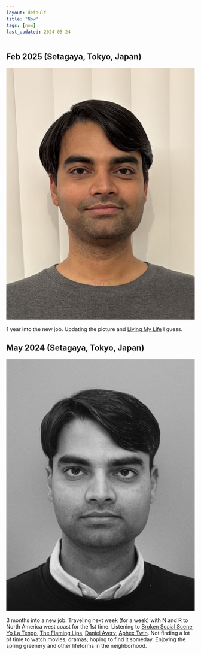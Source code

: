 ```yaml
---
layout: default
title: "Now"
tags: [now]
last_updated: 2024-05-24
---
```

## Feb 2025 (Setagaya, Tokyo, Japan)

<img class="center-fit" src="/files/me3.jpg" alt="Feb 2025" id="left"/>
<p>
  1 year into the new job. Updating the picture and <a href="https://youtu.be/1x8_3kHM18s?si=P4FkVne0nDV3B6oE">Living My Life</a> I guess.
</p>

## May 2024 (Setagaya, Tokyo, Japan)

<img class="center-fit" src="/files/me2.jpeg" alt="May 2024" id="left"/>
<p>
  3 months into a new job.  Traveling next week (for a week) with N and R to North America west coast for the 1st time. Listening to <a href="https://en.wikipedia.org/wiki/Broken_Social_Scene">Broken Social Scene</a>, <a href="https://en.wikipedia.org/wiki/Yo_La_Tengo">Yo La Tengo</a>, <a href="https://en.wikipedia.org/wiki/The_Flaming_Lips">The Flaming Lips</a>, <a href="https://en.wikipedia.org/wiki/Daniel_Avery_(musician)">Daniel Avery</a>, <a href="https://en.wikipedia.org/wiki/Aphex_Twin">Aphex Twin</a>.  Not finding a lot of time to watch movies, dramas; hoping to find it someday.  Enjoying the spring greenery and other lifeforms in the neighborhood.
</p>
